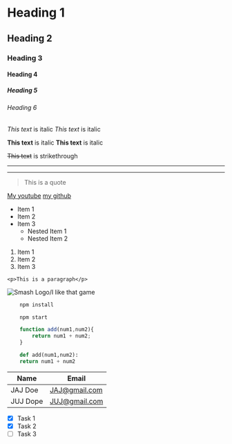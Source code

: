 <!-- Headings-->
# Heading 1
## Heading 2
### Heading 3
#### Heading 4
##### Heading 5
###### Heading 6

<!-- Italics-->
*This text* is italic
_This text_ is italic
<!-- Strong-->
**This text** is italic
__This text__ is italic
<!-- Strikethrough-->
~~This text~~ is strikethrough
<!-- Horizontal Rule-->
---
___
<!-- Blockquote-->
> This is a quote
<!-- Links-->
[My youtube](https://www.youtube.com/watch?v=jcbhkh-3z3E)
[my github](https://github.com/Alexsepp "Github")
<!-- URL-->
* Item 1
* Item 2
* Item 3
    * Nested Item 1
    * Nested Item 2
<!-- OL-->
1. Item 1
2. Item 2
3. Item 3
<!-- Inline Code Block-->
`<p>This is a paragraph</p>`
<!-- Images-->
![Smash Logo/I like that game](https://pressover.news/wp-content/uploads/2018/12/Super-Smash-Bros-Ultimate-logo.jpg)
<!-- Github Markdown-->

<!-- Code Blocks-->
```bash
    npm install

    npm start
```

```javascript
    function add(num1,num2){
        return num1 + num2;
    }
```

```python
    def add(num1,num2):
    return num1 + num2
```
<!-- Tables-->
| Name    | Email        |
| --------|--------------|
|JAJ Doe  |JAJ@gmail.com |
|JUJ Dope |JUJ@gmail.com |
<!-- Task Lists-->
* [x] Task 1
* [x] Task 2
* [ ] Task 3